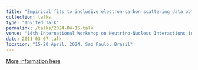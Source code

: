 ```yaml
---
title: "Empirical fits to inclusive electron-carbon scattering data obtained by deep-learning methods"
collection: talks
type: "Invited Talk"
permalink: /talks/2024-04-15-talk
venue: "14th International Workshop on Neutrino-Nucleus Interactions in the Few-GeV Region: NuInt11 conference"
date: 2011-03-07-talk
location: "15-20 April, 2024, Sao Paulo, Brasil"
---
```


[More information here](https://indico.fnal.gov/event/59963/) 
